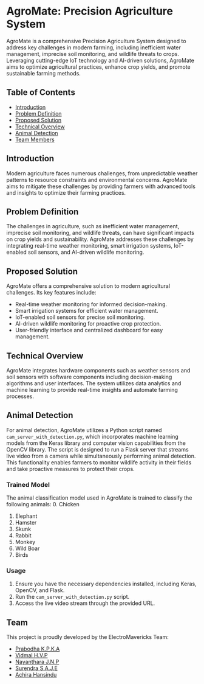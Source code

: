 # AgroMate: Precision Agriculture System

AgroMate is a comprehensive Precision Agriculture System designed to address key challenges in modern farming, including inefficient water management, imprecise soil monitoring, and wildlife threats to crops. Leveraging cutting-edge IoT technology and AI-driven solutions, AgroMate aims to optimize agricultural practices, enhance crop yields, and promote sustainable farming methods.

## Table of Contents
- [Introduction](#introduction)
- [Problem Definition](#problem-definition)
- [Proposed Solution](#proposed-solution)
- [Technical Overview](#technical-overview)
- [Animal Detection](#animal-detection)
- [Team Members](#team)

## Introduction
Modern agriculture faces numerous challenges, from unpredictable weather patterns to resource constraints and environmental concerns. AgroMate aims to mitigate these challenges by providing farmers with advanced tools and insights to optimize their farming practices.

## Problem Definition
The challenges in agriculture, such as inefficient water management, imprecise soil monitoring, and wildlife threats, can have significant impacts on crop yields and sustainability. AgroMate addresses these challenges by integrating real-time weather monitoring, smart irrigation systems, IoT-enabled soil sensors, and AI-driven wildlife monitoring.

## Proposed Solution
AgroMate offers a comprehensive solution to modern agricultural challenges. Its key features include:
- Real-time weather monitoring for informed decision-making.
- Smart irrigation systems for efficient water management.
- IoT-enabled soil sensors for precise soil monitoring.
- AI-driven wildlife monitoring for proactive crop protection.
- User-friendly interface and centralized dashboard for easy management.

## Technical Overview
AgroMate integrates hardware components such as weather sensors and soil sensors with software components including decision-making algorithms and user interfaces. The system utilizes data analytics and machine learning to provide real-time insights and automate farming processes.

## Animal Detection
For animal detection, AgroMate utilizes a Python script named `cam_server_with_detection.py`, which incorporates machine learning models from the Keras library and computer vision capabilities from the OpenCV library. The script is designed to run a Flask server that streams live video from a camera while simultaneously performing animal detection. This functionality enables farmers to monitor wildlife activity in their fields and take proactive measures to protect their crops.

### Trained Model
The animal classification model used in AgroMate is trained to classify the following animals:
0. Chicken
1. Elephant
2. Hamster
3. Skunk
4. Rabbit
5. Monkey
6. Wild Boar
7. Birds

### Usage
1. Ensure you have the necessary dependencies installed, including Keras, OpenCV, and Flask.
2. Run the `cam_server_with_detection.py` script.
3. Access the live video stream through the provided URL.

## Team
This project is proudly developed by the ElectroMavericks Team:
- [Prabodha K.P.K.A](https://github.com/AkhilaPrabodha)
- [Vidmal H.V.P](https://github.com/pulinduvidmal)
- [Nayanthara J.N.P](https://github.com/Navini11)
- [Surendra S.A.J.E](https://github.com/eshansurendra)
- [Achira Hansindu](https://github.com/)


